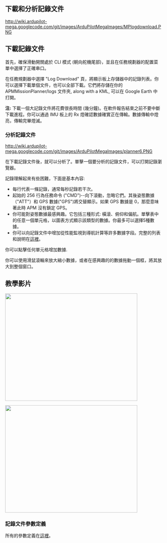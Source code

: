 ## 下載和分析記錄文件 ##

http://wiki.ardupilot-mega.googlecode.com/git/images/ArduPilotMegaImages/MPlogdownload.PNG

## 下載記錄文件 ##

首先，確保滑動開關處於 CLI 模式 (朝向舵機尾部)，並且在任務規劃器的配置菜單中選擇了正確串口。

在任務規劃器中選擇 "Log Download" 頁，將顯示板上存儲器中的記錄列表。你可以選擇下載單個文件，也可以全部下載。它們將存儲在你的 APMMissionPlanner/logs 文件夾, along with a KML, 可以在 Google Earth 中打開。

**注:** 下載一個大記錄文件將花費很長時間 (幾分鐘)。在軟件報告結束之前不要中斷下載進程。你可以通過 IMU 板上的 Rx 燈確認數據確實正在傳輸。數據傳輸中燈亮，傳輸完畢燈滅。

### 分析記錄文件 ###

http://wiki.ardupilot-mega.googlecode.com/git/images/ArduPilotMegaImages/planner6.PNG

在下載記錄文件後，就可以分析了。單擊一個要分析的記錄文件，可以打開記錄瀏覽器。

記錄理解起來有些困難，下面是基本內容:

  * 每行代表一條記錄，通常每秒記錄若干次。
  * 起始的 256 行為任務命令 ("CMD")--向下滾動，忽略它們。其後姿態數據（"ATT"）和 GPS 數據("GPS")將交替顯示。如果 GPS 數據是 0，那麼意味著此時 APM 沒有鎖定 GPS。
  * 你可能對姿態數據最感興趣。它包括三種形式: 橫滾、俯仰和偏航。單擊表中的任意一個單元格，以圖表方式顯示該類型的數據。你最多可以選擇5種數據。
  * 你可以向記錄文件中增加從性能監視到導航計算等許多數據字段。完整的列表和說明在[這裡](AdvancedConfig.md)。

你可以點擊任何單元格增加數據.


你可以使用滑鼠滾輪來放大縮小數據，或者在感興趣的的數據拖動一個框，將其放大到整個窗口。

## 教學影片 ##

<a href='http://www.youtube.com/watch?feature=player_embedded&v=62TmGiwFiDU' target='_blank'><img src='http://img.youtube.com/vi/62TmGiwFiDU/0.jpg' width='425' height=344 /></a>

<a href='http://www.youtube.com/watch?feature=player_embedded&v=IcVlJCR8N2g' target='_blank'><img src='http://img.youtube.com/vi/IcVlJCR8N2g/0.jpg' width='425' height=344 /></a>


### 記錄文件參數定義 ###

所有的參數定義在[這裡](https://code.google.com/p/ardupilot-mega/wiki/APM_Parameters)。